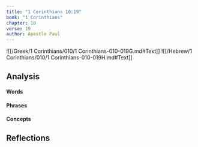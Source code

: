 ```yaml
---
title: "1 Corinthians 10:19"
book: "1 Corinthians"
chapter: 10
verse: 19
author: Apostle Paul
---
```

![[/Greek/1 Corinthians/010/1 Corinthians-010-019G.md#Text]]
![[/Hebrew/1 Corinthians/010/1 Corinthians-010-019H.md#Text]]

## Analysis

#### Words

#### Phrases

#### Concepts

## Reflections
